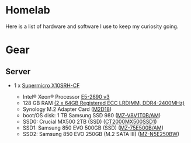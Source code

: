 # Homelab

Here is a list of hardware and software I use to keep my curiosity going.

# Gear

## Server

* 1 x [Supermicro X10SRH-CF](https://www.supermicro.com/en/products/motherboard/X10SRH-CF)

  * Intel® Xeon® Processor [E5-2690 v3](https://www.intel.com/content/www/us/en/products/sku/81713/intel-xeon-processor-e52690-v3-30m-cache-2-60-ghz/specifications.html)
  * 128 GB RAM [(2 x 64GB Registered ECC LRDIMM, DDR4-2400MHz)](https://store.supermicro.com/64gb-ddr4-2133-mem-dr464l-hl01-lr21.html)
  * Synology M.2 Adapter Card ([M2D18](https://www.synology.com/en-us/products/M2D18#specs))
  * boot/OS disk: 1 TB Samsung SSD 980 ([MZ-V8V1T0B/AM](https://www.samsung.com/us/computing/memory-storage/solid-state-drives/980-pcie-3-0-nvme-gaming-ssd-1tb-mz-v8v1t0b-am/))
  * SSD0: Crucial MX500 2TB (SSD) ([CT2000MX500SSD1](https://www.crucial.com/ssd/mx500/ct2000mx500ssd1))
  * SSD1: Samsung 850 EVO 500GB (SSD) ([MZ-75E500B/AM](https://www.samsung.com/us/computing/memory-storage/solid-state-drives/ssd-850-evo-2-5-sata-iii-500gb-mz-75e500b-am/))
  * SSD2: Samsung 850 EVO 250GB (M.2 SATA III) ([MZ-N5E250BW](https://www.samsung.com/us/computing/memory-storage/solid-state-drives/ssd-850-evo-m-2-250gb-mz-n5e250bw/#specs))